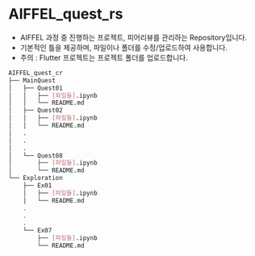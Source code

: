 # AIFFEL_quest_rs
- AIFFEL 과정 중 진행하는 프로젝트, 피어리뷰를 관리하는 Repository입니다.
- 기본적인 틀을 제공하며, 파일이나 폴더를 수정/업로드하여 사용합니다.
- 주의 : Flutter 프로젝트는 프로젝트 폴더를 업로드합니다.

```bash
AIFFEL_quest_cr
├── MainQuest
│   ├── Quest01
│   │   ├── [파일들].ipynb
│   │   └── README.md
│   ├── Quest02
│   │   ├── [파일들].ipynb
│   │   └── README.md
│   .
│   .
│   .
│   └── Quest08
│       ├── [파일들].ipynb
│       └── README.md
└── Exploration
    ├── Ex01
    │   ├── [파일들].ipynb
    │   └── README.md
    .
    .
    .
    └── Ex07
        ├── [파일들].ipynb
        └── README.md
```
